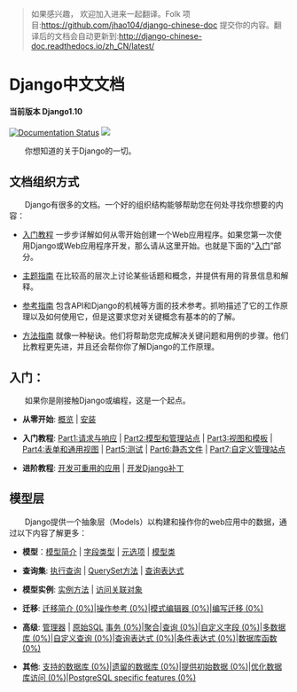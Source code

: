 >如果感兴趣， 欢迎加入进来一起翻译。Folk 项目:https://github.com/jhao104/django-chinese-doc 提交你的内容。翻译后的文档会自动更新到:http://django-chinese-doc.readthedocs.io/zh_CN/latest/

# Django中文文档
#### 当前版本 Django1.10
[![Documentation Status](https://readthedocs.org/projects/django-chinese-doc/badge/?version=latest)](http://django-chinese-doc.readthedocs.io/zh_CN/latest/?badge=latest)
[![](https://img.shields.io/badge/Powered%20by-@j_hao104-blue.svg)](http://www.spiderpy.cn/blog/)

　　你想知道的关于Django的一切。

## 文档组织方式

　　Django有很多的文档。一个好的组织结构能够帮助您在何处寻找你想要的内容：

* [入门教程](http://django-chinese-doc.readthedocs.io/zh_CN/latest/intro/index.html) 一步步详解如何从零开始创建一个Web应用程序。如果您第一次使用Django或Web应用程序开发，那么请从这里开始。也就是下面的“[入门](#入门)”部分。

* [主题指南](http://django-chinese-doc.readthedocs.io/zh_CN/latest/topics/index.html) 在比较高的层次上讨论某些话题和概念，并提供有用的背景信息和解释。

* [参考指南](http://django-chinese-doc.readthedocs.io/zh_CN/latest/ref/index.html) 包含API和Django的机械等方面的技术参考。抓哟描述了它的工作原理以及如何使用它，但是这要求您对关键概念有基本的的了解。

* [方法指南](http://django-chinese-doc.readthedocs.io/zh_CN/latest/howto/index.html) 就像一种秘诀。他们将帮助您完成解决关键问题和用例的步骤。他们比教程更先进，并且还会帮你你了解Django的工作原理。

## <span id = "first_steps">入门：</span>

　　如果你是刚接触Django或编程，这是一个起点。

* **从零开始**: [概览](http://django-chinese-doc.readthedocs.io/zh_CN/latest/intro/overview.html) | [安装](http://django-chinese-doc.readthedocs.io/zh_CN/latest/intro/install.html)

* **入门教程**: [Part1:请求与响应](http://django-chinese-doc.readthedocs.io/zh_CN/latest/intro/tutorial01.html) | [Part2:模型和管理站点](http://django-chinese-doc.readthedocs.io/zh_CN/latest/intro/tutorial02.html) | [Part3:视图和模板](http://django-chinese-doc.readthedocs.io/zh_CN/latest/intro/tutorial03.html) | [Part4:表单和通用视图](http://django-chinese-doc.readthedocs.io/zh_CN/latest/intro/tutorial04.html) | [Part5:测试](http://django-chinese-doc.readthedocs.io/zh_CN/latest/intro/tutorial05.html) | [Part6:静态文件](http://django-chinese-doc.readthedocs.io/zh_CN/latest/intro/tutorial06.html) | [Part7:自定义管理站点](http://django-chinese-doc.readthedocs.io/zh_CN/latest/intro/tutorial07.html)

* **进阶教程**: [开发可重用的应用](http://django-chinese-doc.readthedocs.io/zh_CN/latest/intro/reusable-apps.html) | [开发Django补丁](http://django-chinese-doc.readthedocs.io/zh_CN/latest/intro/contributing.html)

## 模型层

　　Django提供一个抽象层（Models）以构建和操作你的web应用中的数据，通过以下内容了解更多：

* **模型**：[模型简介](http://django-chinese-doc.readthedocs.io/zh_CN/latest/topics/db/models.html) |  [字段类型](http://django-chinese-doc.readthedocs.io/zh_CN/latest/ref/models/fields.html) | [元选项](http://django-chinese-doc.readthedocs.io/zh_CN/latest/ref/models/options.html) | [模型类](http://django-chinese-doc.readthedocs.io/zh_CN/latest/ref/models/class.html)

* **查询集**: [执行查询](http://django-chinese-doc.readthedocs.io/zh_CN/latest/topics/db/queries.html) |  [QuerySet方法](http://django-chinese-doc.readthedocs.io/zh_CN/latest/ref/models/querysets.html) |  [查询表达式](https://django-chinese-doc.readthedocs.io/zh_CN/latest/ref/models/lookups.html)

* **模型实例**: [实例方法](https://django-chinese-doc.readthedocs.io/zh_CN/1.10.x/ref/models/instances.html) |  [访问关联对象](https://django-chinese-doc.readthedocs.io/zh_CN/1.10.x/ref/models/relations.html)
 
* **迁移**: [迁移简介 (0%)](https://docs.djangoproject.com/en/1.10/topics/migrations/)|[操作参考 (0%)](https://docs.djangoproject.com/en/1.10/ref/migration-operations/)|[模式编辑器 (0%)](https://docs.djangoproject.com/en/1.10/ref/schema-editor/)|[编写迁移 (0%)](https://docs.djangoproject.com/en/1.10/howto/writing-migrations/)

* **高级**: [管理器](https://django-chinese-doc.readthedocs.io/zh_CN/1.10.x/topics/db/managers.html) | [原始SQL](https://django-chinese-doc.readthedocs.io/zh_CN/1.10.x/topics/db/sql.html) [事务 (0%)](https://docs.djangoproject.com/en/1.10/topics/db/transactions/)|[聚合](http://django-chinese-doc.readthedocs.io/zh_CN/latest/topics/db/aggregation.html)|[查询 (0%)](https://docs.djangoproject.com/en/1.10/topics/db/search/)|[自定义字段 (0%)](https://docs.djangoproject.com/en/1.10/howto/custom-model-fields/)|[多数据库 (0%)](https://docs.djangoproject.com/en/1.10/topics/db/multi-db/)|[自定义查询 (0%)](https://docs.djangoproject.com/en/1.10/howto/custom-lookups/)|[查询表达式 (0%)](https://docs.djangoproject.com/en/1.10/ref/models/expressions/)|[条件表达式 (0%)](https://docs.djangoproject.com/en/1.10/ref/models/conditional-expressions/)|[数据库函数 (0%)](https://docs.djangoproject.com/en/1.10/ref/models/conditional-expressions/)

* **其他**: [支持的数据库 (0%)](https://docs.djangoproject.com/en/1.10/ref/databases/)|[遗留的数据库 (0%)](https://docs.djangoproject.com/en/1.10/howto/legacy-databases/)|[提供初始数据 (0%)](https://docs.djangoproject.com/en/1.10/howto/initial-data/)|[优化数据库访问 (0%)](https://docs.djangoproject.com/en/1.10/topics/db/optimization/)|[PostgreSQL specific features (0%)](https://docs.djangoproject.com/en/1.10/ref/contrib/postgres/)

